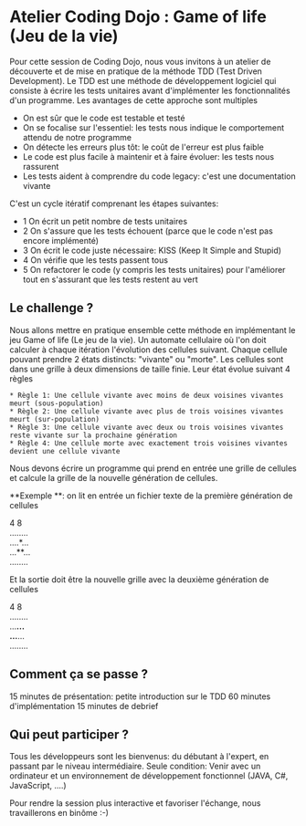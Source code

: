 # Atelier Coding Dojo : Game of life (Jeu de la vie)

Pour cette session de Coding Dojo, nous vous invitons à un atelier de découverte et de mise en pratique de la méthode TDD (Test Driven Development).
Le TDD est une méthode de développement logiciel qui consiste à écrire les tests unitaires avant d'implémenter les fonctionnalités d'un programme. Les avantages de cette approche sont multiples

- On est sûr que le code est testable et testé
- On se focalise sur l'essentiel: les tests nous indique le comportement attendu de notre programme
- On détecte les erreurs plus tôt: le coût de l'erreur est plus faible
- Le code est plus facile à maintenir et à faire évoluer: les tests nous rassurent
- Les tests aident à comprendre du code legacy: c'est une documentation vivante

C'est un cycle itératif comprenant les étapes suivantes:
- 1 On écrit un petit nombre de tests unitaires
- 2 On s'assure que les tests échouent (parce que le code n'est pas encore implémenté)
- 3 On écrit le code juste nécessaire: KISS (Keep It Simple and Stupid)
- 4 On vérifie que les tests passent tous
- 5 On refactorer le code (y compris les tests unitaires) pour l'améliorer tout en s'assurant que les tests restent au vert

Le challenge ?
--------------
Nous allons mettre en pratique ensemble cette méthode en implémentant le jeu Game of life (Le jeu de la vie). Un automate cellulaire où l'on doit calculer à chaque itération l'évolution des cellules suivant. Chaque cellule pouvant prendre 2 états distincts: "vivante" ou "morte". Les cellules sont dans une grille à deux dimensions de taille finie. Leur état évolue suivant 4 règles

	* Règle 1: Une cellule vivante avec moins de deux voisines vivantes meurt (sous-population)
	* Règle 2: Une cellule vivante avec plus de trois voisines vivantes meurt (sur-population)
	* Règle 3: Une cellule vivante avec deux ou trois voisines vivantes reste vivante sur la prochaine génération
	* Règle 4: Une cellule morte avec exactement trois voisines vivantes devient une cellule vivante

Nous devons écrire un programme qui prend en entrée une grille de cellules et calcule la grille de la nouvelle génération de cellules.

**Exemple **: on lit en entrée un fichier texte de la première génération de cellules

4 8<br />
........<br />
....*...<br />
...**...<br />
........<br />

Et la sortie doit être la nouvelle grille avec la deuxième génération de cellules

4 8<br />
........<br />
...**...<br />
...**...<br />
........<br />

Comment ça se passe ?
---------------------
15 minutes de présentation: petite introduction sur le TDD
60 minutes d'implémentation
15 minutes de debrief

Qui peut participer ?
---------------------
Tous les développeurs sont les bienvenus: du débutant à l'expert, en passant par le niveau intermédiaire.
Seule condition: Venir avec un ordinateur et un environnement de développement fonctionnel (JAVA, C#, JavaScript, ....)

Pour rendre la session plus interactive et favoriser l'échange, nous travaillerons en binôme :-)





